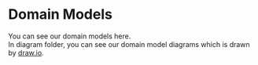 # Domain Models

You can see our domain models here.  
In diagram folder, you can see our domain model diagrams which is drawn by [draw.io](https://app.diagrams.net/).
